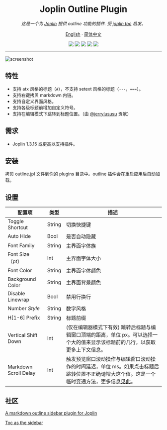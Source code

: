 <div align="center">
  <h1>Joplin Outline Plugin</h1>
  <i>这是一个为 <a href="https://github.com/laurent22/joplin">Joplin</a> 提供 outline 功能的插件. 受 <a href="https://github.com/laurent22/joplin/tree/dev/packages/app-cli/tests/support/plugins/toc/">joplin toc</a> 启发。</i>
  <p align="center">
    <a href="README.md">English</a>
    ·
    <a href="README.zh-CN.md">简体中文</a>
    <br />
  </p>
  <p>
    <img src="https://img.shields.io/github/issues/cqroot/joplin-outline?style=flat-square" />
    <img src="https://img.shields.io/github/license/cqroot/joplin-outline?style=flat-square" />
    <img src="https://img.shields.io/npm/v/joplin-plugin-outline?label=version&style=flat-square" />
    <img src="https://img.shields.io/github/downloads/cqroot/joplin-outline/total?label=github%20downloads&style=flat-square" />
    <img src="https://img.shields.io/npm/dt/joplin-plugin-outline?label=npm%20downloads&style=flat-square" />
  </p>
  <hr>
</div>


![screenshot](.github/screenshot.png)

## 特性

- 支持 atx 风格的标题（`#`），不支持 setext 风格的标题（`---`，`===`）。
- 支持右键拷贝 markdown 内链。
- 支持自定义界面风格。
- 支持各级标题前增加自定义符号。
- 支持在编辑模式下跳转到标题位置。（由 [@jerrylususu](https://github.com/jerrylususu/joplin-outline) 贡献）

## 需求

- Joplin 1.3.15 或更高以支持插件。

## 安装

拷贝 outline.jpl 文件到你的 plugins 目录中。outline 插件会在重启应用后自动加载。

## 设置

| 配置项                | 类型   | 描述                                                         |
| --------------------- | ------ | ------------------------------------------------------------ |
| Toggle Shortcut       | String | 切换快捷键                                                   |
| Auto Hide             | Bool   | 是否自动隐藏                                                 |
| Font Family           | String | 主界面字体族                                                 |
| Font Size （pt）      | Int    | 主界面字体大小                                               |
| Font Color            | String | 主界面字体颜色                                               |
| Background Color      | String | 主界面背景颜色                                               |
| Disable Linewrap      | Bool   | 禁用行换行                                                   |
| Number <i> Style      | String | 数字风格                                                     |
| H[1-6] Prefix         | String | 标题前缀                                                     |
| Vertical Shift Down   | Int    | (仅在编辑器模式下有效) 跳转后标题与编辑窗口顶端的距离，单位 px。可以选择一个大的值来显示该标题前的几行，以获取更多上下文信息。 |
| Markdown Scroll Delay | Int    | 触发预览窗口滚动操作与编辑窗口滚动操作的时间延迟，单位 ms。如果点击标题后跳转位置不正确请增大这个值。这是一个临时变通方法，更多信息[见此](https://discourse.joplinapp.org/t/jump-to-header-in-editor-mode/19912/5)。 |

## 社区

[A markdown outline sidebar plugin for Joplin](https://discourse.joplinapp.org/t/a-markdown-outline-sidebar-plugin-for-joplin/13364)

[Toc as the sidebar](https://discourse.joplinapp.org/t/toc-as-the-sidebar/5979/64)
